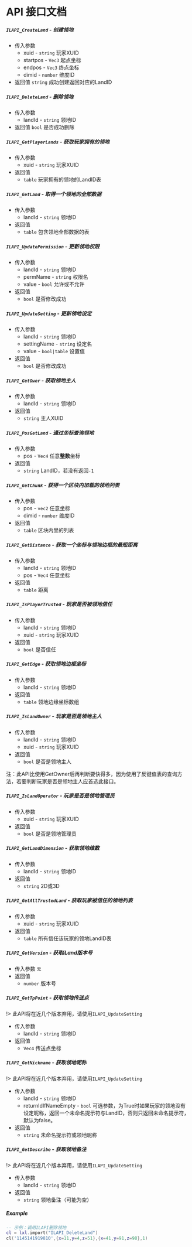 # API 接口文档

##### `ILAPI_CreateLand` - 创建领地
 - 传入参数
   - xuid - `string` 玩家XUID
   - startpos - `Vec3` 起点坐标
   - endpos - `Vec3` 终点坐标
   - dimid - `number` 维度ID
 - 返回值 `string` 成功创建返回对应的LandID

##### `ILAPI_DeleteLand` - 删除领地
 - 传入参数
   - landId - `string` 领地ID
 - 返回值 `bool` 是否成功删除

##### `ILAPI_GetPlayerLands` - 获取玩家拥有的领地
 - 传入参数
   - xuid - `string` 玩家XUID
 - 返回值
   - `table` 玩家拥有的领地的LandID表

##### `ILAPI_GetLand` - 取得一个领地的全部数据
 - 传入参数
   - landId - `string` 领地ID
 - 返回值
   - `table` 包含领地全部数据的表

##### `ILAPI_UpdatePermission` - 更新领地权限
 - 传入参数
   - landId - `string` 领地ID
   - permName - `string` 权限名
   - value - `bool` 允许或不允许
 - 返回值
   - `bool` 是否修改成功

##### `ILAPI_UpdateSetting` - 更新领地设定
 - 传入参数
   - landId - `string` 领地ID
   - settingName - `string` 设定名
   - value - `bool|table` 设置值
 - 返回值
   - `bool` 是否修改成功

##### `ILAPI_GetOwer` - 获取领地主人
 - 传入参数
   - landId - `string` 领地ID
 - 返回值
   - `string` 主人XUID

##### `ILAPI_PosGetLand` - 通过坐标查询领地
 - 传入参数
   - pos - `Vec4` 任意**整数**坐标
 - 返回值
   - `string` LandID，若没有返回`-1`

##### `ILAPI_GetChunk` - 获得一个区块内加载的领地列表
 - 传入参数
   - pos - `vec2` 任意坐标
   - dimid - `number` 维度ID
 - 返回值
   - `table` 区块内里的列表

##### `ILAPI_GetDistance` - 获取一个坐标与领地边框的最短距离
 - 传入参数
   - landId - `string` 领地ID
   - pos - `Vec4` 任意坐标
 - 返回值
   - `table` 距离

##### `ILAPI_IsPlayerTrusted` - 玩家是否被领地信任
 - 传入参数
   - landId - `string` 领地ID
   - xuid - `string` 玩家XUID
 - 返回值
   - `bool` 是否信任

##### `ILAPI_GetEdge` - 获取领地边框坐标
 - 传入参数
   - landId - `string` 领地ID
 - 返回值
   - `table` 领地边缘坐标数组

##### `ILAPI_IsLandOwner` - 玩家是否是领地主人
 - 传入参数
   - landId - `string` 领地ID
   - xuid - `string` 玩家XUID
 - 返回值
   - `bool` 是否是领地主人

注：此API比使用GetOwner后再判断要快得多，因为使用了反键值表的查询方法，若要判断玩家是否是领地主人应首选此接口。

##### `ILAPI_IsLandOperator` - 玩家是否是领地管理员
 - 传入参数
   - xuid - `string` 玩家XUID
 - 返回值
   - `bool` 是否是领地管理员

##### `ILAPI_GetLandDimension` - 获取领地维数
 - 传入参数
   - landId - `string` 领地ID
 - 返回值
   - `string` 2D或3D 

##### `ILAPI_GetAllTrustedLand` - 获取玩家被信任的领地列表
 - 传入参数
   - xuid - `string` 玩家XUID
 - 返回值
   - `table` 所有信任该玩家的领地LandID表

##### `ILAPI_GetVersion` - 获取iLand版本号
 - 传入参数 `无`
 - 返回值
   - `number` 版本号

##### `ILAPI_GetTpPoint` - 获取领地传送点
!> 此API将在近几个版本弃用，请使用`ILAPI_UpdateSetting`

 - 传入参数
   - landId - `string` 领地ID
 - 返回值
   - `Vec4` 传送点坐标

##### `ILAPI_GetNickname` - 获取领地昵称
!> 此API将在近几个版本弃用，请使用`ILAPI_UpdateSetting`

 - 传入参数
   - landId - `string` 领地ID
   - returnIdIfNameEmpty - `bool` 可选参数，为True时如果玩家的领地没有设定昵称，返回一个未命名提示符与LandID，否则只返回未命名提示符，默认为false。
 - 返回值 
   - `string` 未命名提示符或领地昵称

##### `ILAPI_GetDescribe` - 获取领地备注
!> 此API将在近几个版本弃用，请使用`ILAPI_UpdateSetting`

 - 传入参数
   - landId - `string` 领地ID
 - 返回值
   - `string` 领地备注（可能为空）


##### Example
```lua
-- 示例：调用ILAPI删除领地
cl = lxl.import("ILAPI_DeleteLand")
cl('1145141919810',{x=11,y=4,z=51},{x=41,y=91,z=98},1)

```